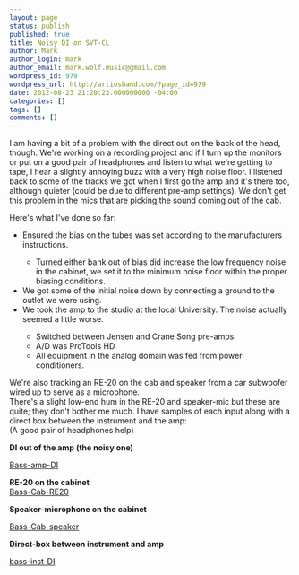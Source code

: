 ```yaml
---
layout: page
status: publish
published: true
title: Noisy DI on SVT-CL
author: Mark
author_login: mark
author_email: mark.wolf.music@gmail.com
wordpress_id: 979
wordpress_url: http://artiosband.com/?page_id=979
date: 2012-08-23 21:20:23.000000000 -04:00
categories: []
tags: []
comments: []
---
```

I am having a bit of a problem with the direct out on the back of the head, though. We're working on a recording project and if I turn up the monitors or put on a good pair of headphones and listen to what we're getting to tape, I hear a slightly annoying buzz with a very high noise floor. I listened back to some of the tracks we got when I first go the amp and it's there too, although quieter (could be due to different pre-amp settings). We don't get this problem in the mics that are picking the sound coming out of the cab.

Here's what I've done so far:
<ul>
	<li>Ensured the bias on the tubes was set according to the manufacturers instructions.</li>
<ul>
	<li>Turned either bank out of bias did increase the low frequency noise in the cabinet, we set it to the minimum noise floor within the proper biasing conditions.</li>
</ul>
	<li>We got some of the initial noise down by connecting a ground to the outlet we were using.</li>
	<li>We took the amp to the studio at the local University. The noise actually seemed a little worse.</li>
<ul>
	<li>Switched between Jensen and Crane Song pre-amps.</li>
	<li>A/D was ProTools HD</li>
	<li>All equipment in the analog domain was fed from power conditioners.</li>
</ul>
</ul>
<div>We're also tracking an RE-20 on the cab and speaker from a car subwoofer wired up to serve as a microphone.</div>
<div>There's a slight low-end hum in the RE-20 and speaker-mic but these are quite; they don't bother me much. I have samples of each input along with a direct box between the instrument and the amp:</div>
<div></div>
<div>(A good pair of headphones help)</div>
<div>

<strong>DI out of the amp (the noisy one)</strong>

<a href="http://artiosband.com/files/2012/08/Bass-amp-DI.wav">Bass-amp-DI</a>

</div>
<div><strong>RE-20 on the cabinet</strong></div>
<a href="http://artiosband.com/files/2012/08/Bass-Cab-RE20.wav">Bass-Cab-RE20</a>

<strong>Speaker-microphone on the cabinet</strong>

<a href="http://artiosband.com/files/2012/08/Bass-Cab-speaker.wav">Bass-Cab-speaker</a>

<strong>Direct-box between instrument and amp</strong>

<a href="http://artiosband.com/files/2012/08/bass-inst-DI.wav">bass-inst-DI</a>
